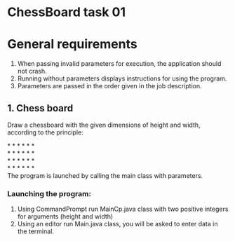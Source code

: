 # ChessBoard task 01

# General requirements
1.	When passing invalid parameters for execution, 
the application should not crash.
2.	Running without parameters displays instructions for using the program.
3.	Parameters are passed in the order given in the job description.

## 1.	Chess board

Draw a chessboard with the given dimensions of height and width, according to the principle:

\* * * * * *\
\* * * * * *\
\* * * * * *\
\* * * * * *\
The program is launched by calling the main class with parameters.

### Launching the program:
1. Using CommandPrompt run MainCp.java class with two positive integers for arguments (height and width)
2. Using an editor run Main.java class, you will be asked to enter data in the terminal. 
